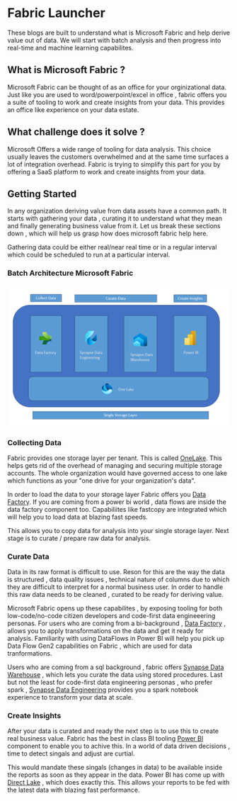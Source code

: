 # Fabric Launcher
These blogs are built  to understand what is Microsoft Fabric and help derive value out of data. We will start with batch analysis and then progress into real-time and machine learning capabilites.

## What is Microsoft Fabric ? <br />
Microsoft Fabric can be thought of as an office for your orginizational data. Just like you are used to word/powerpoint/excel in office , fabric offers you a suite of tooling to work and create insights from your data. This provides an office like experience on your data estate.

## What challenge does it solve ? <br />
Microsoft Offers a wide range of tooling for data analysis. This choice usually leaves the customers overwhelmed and at the same time surfaces a lot of integration overhead. Fabric is trying to simplify this part for you by offering a SaaS platform to work and create insights from your data.

## Getting Started <br />

In any organization deriving value from data assets have a common path. It starts with gathering your data , curating it to understand what they mean and finally generating business value from it.  Let us break these sections down , which will help us grasp how does microsoft fabric help here. </br>

Gathering data could be either real/near real time or in a regular interval which could be scheduled to run at a particular interval.

### Batch Architecture Microsoft Fabric

![Batch Architecture Microsoft Fabric](images/batch.png)

###  Collecting Data

Fabric provides one storage layer per tenant. This is called [OneLake](https://learn.microsoft.com/en-us/fabric/onelake/onelake-overview). This helps gets rid of the overhead of managing and securing multiple storage accounts. The whole organization would have governed access to one lake which functions as your "one drive for your organization's data".

In order to load the data to your storage layer Fabric offers you [Data Factory](https://learn.microsoft.com/en-us/fabric/data-factory/data-factory-overview). If you are coming from a power bi world , data flows are inside the data factory component too. Capabiliites like fastcopy are integrated which will help you to load data at blazing fast speeds.

This allows you to copy data for analysis into your single storage layer. Next stage is to curate / prepare raw data for analysis.

### Curate Data </br>

Data in its raw format is difficult to use. Reson for this are the way the data is structured , data quality issues , technical nature of columns due to which they are difficult to interpret for a normal business user. In order to handle this raw data needs to be cleaned , curated to be ready for deriving value. </br>

Microsoft Fabric opens up these capabilites , by exposing tooling for both low-code/no-code citizen developers and code-first data engineeering personas. For users who are coming from a bi-background , [Data Factory](https://learn.microsoft.com/en-us/fabric/data-factory/data-factory-overview) , allows you to apply transformations on the data and get it ready for analysis. Familiarity with using DataFlows in Power BI will help you pick up Data Flow Gen2 capabilities on Fabric , which are used for data tranformations. </br>

Users who are coming from a sql background , fabric offers [Synapse Data Warehouse](https://learn.microsoft.com/en-us/fabric/data-warehouse/data-warehousing) , which lets you curate the data using stored procedures. Last but not the least for code-first data engineering personas , who prefer spark , [Synapse Data Engineering](https://learn.microsoft.com/en-us/fabric/data-engineering/data-engineering-overview) provides you a spark notebook experience to transform your data at scale. 


### Create Insights </br>

After your data is curated and ready the next step is to use this to create real business value. Fabric has the best in class BI tooling [Power BI](https://learn.microsoft.com/en-us/power-bi/fundamentals/power-bi-overview) component to enable you to achive this. In a world of data driven decisions , time to detect singals and adjust are curtial. </br>

This would mandate these singals (changes in data) to be available inside the reports as soon as they appear in the data. Power BI has come up with [Direct Lake](https://learn.microsoft.com/en-us/fabric/data-engineering/lakehouse-pbi-reporting) , which does exactly this. This allows your reports to be fed with the latest data with blazing fast performance.
